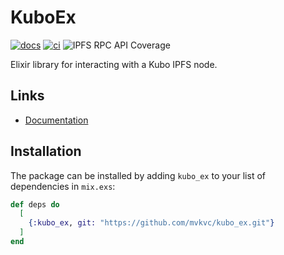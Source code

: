 # KuboEx

[![docs](https://github.com/mvkvc/kubo_ex/actions/workflows/docs.yaml/badge.svg?branch=main)](https://github.com/mvkvc/kubo_ex/actions/workflows/docs.yaml)
[![ci](https://github.com/mvkvc/kubo_ex/actions/workflows/ci.yaml/badge.svg?branch=main)](https://github.com/mvkvc/kubo_ex/actions/workflows/ci.yaml)
![IPFS RPC API Coverage](https://img.shields.io/badge/IPFS%20RPC%20API%20Coverage-1.33%25-red)

Elixir library for interacting with a Kubo IPFS node.

## Links

- [Documentation](https://mvkvc.github.io/kubo_ex/)

## Installation

The package can be installed by adding `kubo_ex` to your list of dependencies in `mix.exs`:

```elixir
def deps do
  [
    {:kubo_ex, git: "https://github.com/mvkvc/kubo_ex.git"}
  ]
end
```

